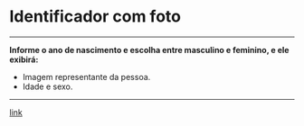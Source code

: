 # Identificador com foto
---

 **Informe o ano de nascimento e escolha entre masculino e feminino, e ele exibirá:**
 * Imagem representante da pessoa.
 * Idade e sexo.
 ---
 [link](https://montalvas.github.io/Identificador_script/)
